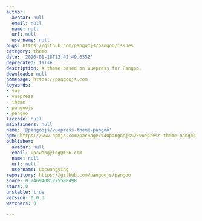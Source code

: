 ```yaml
---
author:
  avatar: null
  email: null
  name: null
  url: null
  username: null
bugs: https://github.com/pangoojs/pangoo/issues
category: theme
date: '2020-01-18T12:42:49.635Z'
deprecated: false
description: A theme based on Vuepress for Pangoo.
downloads: null
homepage: https://pangoojs.com
keywords:
- vue
- vuepress
- theme
- pangoojs
- pangoo
license: null
maintainers: null
name: '@pangoojs/vuepress-theme-pangoo'
npm: https://www.npmjs.com/package/%40pangoojs%2Fvuepress-theme-pangoo
publisher:
  avatar: null
  email: upcwangying@126.com
  name: null
  url: null
  username: upcwangying
repository: https://github.com/pangoojs/pangoo
score: 0.24694081275588498
stars: 0
unstable: true
version: 0.0.3
watchers: 0

---
```


